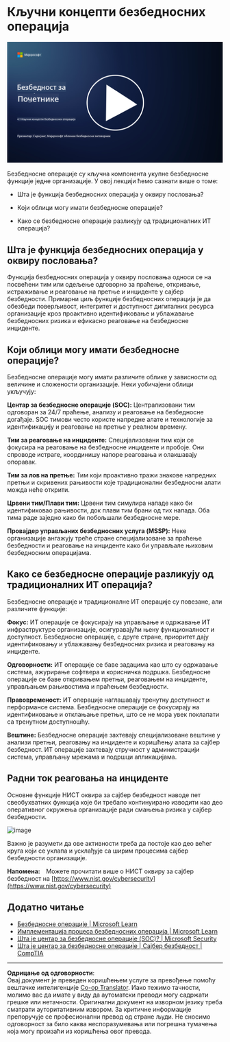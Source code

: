 <!--
CO_OP_TRANSLATOR_METADATA:
{
  "original_hash": "6a55b31df9eebf550d040cef0ef7dff3",
  "translation_date": "2025-09-04T02:05:40+00:00",
  "source_file": "4.1 SecOps key concepts.md",
  "language_code": "sr"
}
-->
# Кључни концепти безбедносних операција

[![Погледајте видео](../../translated_images/4-1_placeholder.0123f726051a7b9662e6dfa95b10962cbe64c002cde9640da84711fd8d3df642.sr.png)](https://learn-video.azurefd.net/vod/player?id=6a1cf511-89e0-493a-8ef9-91c458200266)

Безбедносне операције су кључна компонента укупне безбедносне функције једне организације. У овој лекцији ћемо сазнати више о томе:

- Шта је функција безбедносних операција у оквиру пословања?

- Који облици могу имати безбедносне операције?

- Како се безбедносне операције разликују од традиционалних ИТ операција?

## Шта је функција безбедносних операција у оквиру пословања?

Функција безбедносних операција у оквиру пословања односи се на посвећени тим или одељење одговорно за праћење, откривање, истраживање и реаговање на претње и инциденте у сајбер безбедности. Примарни циљ функције безбедносних операција је да обезбеди поверљивост, интегритет и доступност дигиталних ресурса организације кроз проактивно идентификовање и ублажавање безбедносних ризика и ефикасно реаговање на безбедносне инциденте.

## Који облици могу имати безбедносне операције?

Безбедносне операције могу имати различите облике у зависности од величине и сложености организације. Неки уобичајени облици укључују:

**Центар за безбедносне операције (SOC):** Централизовани тим одговоран за 24/7 праћење, анализу и реаговање на безбедносне догађаје. SOC тимови често користе напредне алате и технологије за идентификацију и реаговање на претње у реалном времену.

**Тим за реаговање на инциденте:** Специјализовани тим који се фокусира на реаговање на безбедносне инциденте и пробоје. Они спроводе истраге, координишу напоре реаговања и олакшавају опоравак.

**Тим за лов на претње:** Тим који проактивно тражи знакове напредних претњи и скривених рањивости које традиционални безбедносни алати можда неће открити.

**Црвени тим/Плави тим:** Црвени тим симулира нападе како би идентификовао рањивости, док плави тим брани од тих напада. Оба тима раде заједно како би побољшали безбедносне мере.

**Провајдер управљаних безбедносних услуга (MSSP):** Неке организације ангажују треће стране специјализоване за праћење безбедности и реаговање на инциденте како би управљале њиховим безбедносним операцијама.

## Како се безбедносне операције разликују од традиционалних ИТ операција?

Безбедносне операције и традиционалне ИТ операције су повезане, али различите функције:

**Фокус:** ИТ операције се фокусирају на управљање и одржавање ИТ инфраструктуре организације, осигуравајући њену функционалност и доступност. Безбедносне операције, с друге стране, приоритет дају идентификовању и ублажавању безбедносних ризика и реаговању на инциденте.

**Одговорности:** ИТ операције се баве задацима као што су одржавање система, ажурирање софтвера и корисничка подршка. Безбедносне операције се баве откривањем претњи, реаговањем на инциденте, управљањем рањивостима и праћењем безбедности.

**Правовременост:** ИТ операције наглашавају тренутну доступност и перформансе система. Безбедносне операције се фокусирају на идентификовање и отклањање претњи, што се не мора увек поклапати са тренутном доступношћу.

**Вештине:** Безбедносне операције захтевају специјализоване вештине у анализи претњи, реаговању на инциденте и коришћењу алата за сајбер безбедност. ИТ операције захтевају стручност у администрацији система, управљању мрежама и подршци апликацијама.

## Радни ток реаговања на инциденте

Основне функције НИСТ оквира за сајбер безбедност наводе пет свеобухватних функција које би требало континуирано изводити као део оперативног окружења организације ради смањења ризика у сајбер безбедности.

![image](https://github.com/microsoft/Security-101/assets/139931591/f6d19dce-f96e-47bd-9e0a-8019675a602d)

Важно је разумети да ове активности треба да постоје као део већег круга који се уклапа и усклађује са ширим процесима сајбер безбедности организације.

**Напомена:** Можете прочитати више о НИСТ оквиру за сајбер безбедност на [https://www.nist.gov/cybersecurity](https://www.nist.gov/cybersecurity)

## Додатно читање

- [Безбедносне операције | Microsoft Learn](https://learn.microsoft.com/security/operations/overview?WT.mc_id=academic-96948-sayoung)
- [Имплементација процеса безбедносних операција | Microsoft Learn](https://learn.microsoft.com/security/operations/?WT.mc_id=academic-96948-sayoung)
- [Шта је центар за безбедносне операције (SOC)? | Microsoft Security](https://www.microsoft.com/security/business/security-101/what-is-a-security-operations-center-soc?WT.mc_id=academic-96948-sayoung)
- [Шта је центар за безбедносне операције | Сајбер безбедност | CompTIA](https://www.comptia.org/content/articles/what-is-a-security-operations-center)

---

**Одрицање од одговорности**:  
Овај документ је преведен коришћењем услуге за превођење помоћу вештачке интелигенције [Co-op Translator](https://github.com/Azure/co-op-translator). Иако тежимо тачности, молимо вас да имате у виду да аутоматски преводи могу садржати грешке или нетачности. Оригинални документ на изворном језику треба сматрати ауторитативним извором. За критичне информације препоручује се професионални превод од стране људи. Не сносимо одговорност за било каква неспоразумевања или погрешна тумачења која могу произаћи из коришћења овог превода.